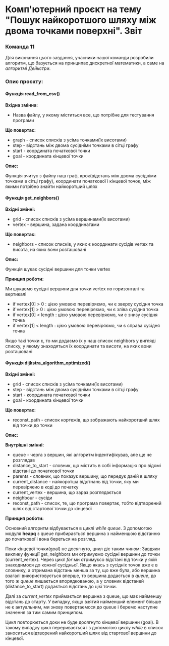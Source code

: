 # Комп'ютерний проєкт на тему "Пошук найкоротшого шляху між двома точками поверхні". Звіт
### Команда 11

Для виконання цього завдання, учасники нашої команди розробили алгоритм, що базується на принципах диcкретної математики, а саме на *алгоритмі Дейкстри*. 

### Опис проєкту:


#### Функція read_from_csv()
**Вхідна змінна:**

* Назва файлу, у якому міститься все, що потрібне для тестування програми

**Що повертає:**

* graph - список списків з усіма точками(їх висотами)
* step - відстань між двома сусідніми точками в сітці графу
* start - координата початкової точки
* goal - координата кінцевої точки

**Опис:**

Функція зчитує з файлу наш граф, крок(відстань між двома сусідніми точками в сітці графу), координати початкової і кінцевої точок, між якими потрібно знайти найкоротший шлях


#### Функція get_neighbors()
**Вхідні змінні:**

* grid - список списків з усіма вершинами(їх висотами)
* vertex - вершина, задана координатами

**Що повертає:**

* neighbors - список списків, у яких є координати сусідів vertex та висота, на яких вони розташовані

**Опис:**

Функція шукає сусідні вершини для точки vertex

**Принцип роботи:**

Ми шукаємо сусідні вершини для точки vertex по горизонталі та вертикалі
* if vertex[0] > 0 : цією умовою перевіряємо, чи є зверху сусідня точка
* if vertex[1] > 0 : цією умовою перевіряємо, чи є зліва сусідня точка
* if vertex[0] < length : цією умовою перевіряємо, чи є знизу сусідня точка 
* if vertex[1] < length : цією умовою перевіряємо, чи є справа сусідня точка

Якщо такі точки є, то ми додаємо їх у наш список neighbors y вигляді списку, у якому знаходяться їх координати та висоти, на яких вони розташовані

#### Функція dijkstra_algorithm_optimized()
**Вхідні змінні:**
* grid - список списків з усіма точками(їх висотами)
* step - відстань між двома сусідніми точками в сітці графу
* start - координата початкової точки
* goal - координата кінцевої точки

**Що повертає:**
* reconst_path - список кортежів, що зображають найкоротший шлях від точки до точки

**Опис:**

**Внутрішні змінні:**
* queue - черга з вершин, які алгоритм індентифікував, але ще не розглядав
* distance_to_start - словник, що містить в собі інформацію про відомі відстані до початкової точки
* parents - словник, що показує вершину, що передує даній в шляху
* current_distance - найкоротша відстнань від точки, яку ми перевіряєио в коді до початку
* current_vertex - вершина, що зараз розглядається
* neighbour - сусіди
* reconst_path - список, те, що програма повертає, тобто відтворений шлях від стартової точки до кінцевої

**Принцип роботи:**

Основний алгоритм відбувається в циклі *while queue*.
З допомогою модуля **heapq** з queue прибирається вершина з найменшою відстанню до початкової і вона береться на розгляд.

Поки кінцевої точки(goal) не досягнуто, цикл діє таким чином:
Завдяки виклику функції get_neighbors ми отримуємо сусідні вершини до точки (current_vertex). 
Через цикл *for* ми отримуєсо відстані від точки у якій знаходимося до кожної сусідньої.
Якщо якась з сусідніх точок вже є в словнику, а отримана відстань менша за ту, що вже була, або вершина взагалі використовується вперше, то вершина додається в *queue*, до того ж *queue* лишається впорядкованою, а у словник відстаней (distance_to_start) додається відстань до цієї точки.

Далі за *current_vertex* приймається вершина з queue, що має найменшу відстань до старту. У випадку, якщо взятий найменший елемент більше не є актуальним, ми знову повертаємося до queue і беремо наступне значення за тим самим принципом.

Цикл повторюється доки не буде досягнуто кінцевої вершини (goal). В такому випадку цикл переривається і з допомогою циклу *while* в список заноситься відтворений найкоротший шлях від стартової вершини до кінцевої.




